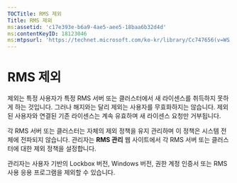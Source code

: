 ```yaml
---
TOCTitle: RMS 제외
Title: RMS 제외
ms:assetid: 'c17e393e-b6a9-4ae5-aee5-18baa6b32d4d'
ms:contentKeyID: 18123046
ms:mtpsurl: 'https://technet.microsoft.com/ko-kr/library/Cc747656(v=WS.10)'
---
```


RMS 제외
========

제외는 특정 사용자가 특정 RMS 서버 또는 클러스터에서 새 라이센스를 취득하지 못하게 하는 것입니다. 그러나 해지와는 달리 제외는 사용자를 무효화하지는 않습니다. 제외된 사용자와 연결된 기존 라이센스는 계속 유효하며 새 라이센스 요청만 거부됩니다.

각 RMS 서버 또는 클러스터는 자체의 제외 정책을 유지 관리하며 이 정책은 시스템 전체에 전파되지 않습니다. 관리자는 **RMS 관리** 웹 사이트에서 각 RMS 서버 또는 클러스터에 대한 제외 정책을 설정합니다.

관리자는 사용자 기반의 Lockbox 버전, Windows 버전, 권한 계정 인증서 또는 RMS 사용 응용 프로그램을 제외할 수 있습니다.
